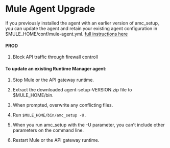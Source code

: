 # Mule Agent Upgrade

If you previously installed the agent with an earlier version of amc_setup, you can update the agent and retain your existing agent configuration in $MULE_HOME/conf/mule-agent.yml.
[full instructions here](https://docs.mulesoft.com/runtime-manager/installing-and-configuring-runtime-manager-agent)
#### PROD 

1. Block API traffic through firewall controll

#### To update an existing Runtime Manager agent:

1. Stop Mule or the API gateway runtime.

2. Extract the downloaded agent-setup-VERSION.zip file to $MULE_HOME/bin.

3. When prompted, overwrite any conflicting files.

4. Run `$MULE_HOME/bin/amc_setup -U.`

5. When you run amc_setup with the -U parameter, you can’t include other parameters on the command line.

6. Restart Mule or the API gateway runtime.

